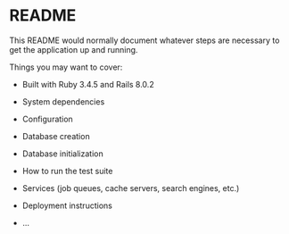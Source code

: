 # README

This README would normally document whatever steps are necessary to get the
application up and running.

Things you may want to cover:

* Built with Ruby 3.4.5 and Rails 8.0.2

* System dependencies

* Configuration

* Database creation

* Database initialization

* How to run the test suite

* Services (job queues, cache servers, search engines, etc.)

* Deployment instructions

* ...
